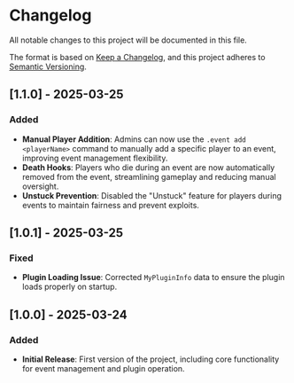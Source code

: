 # Changelog

All notable changes to this project will be documented in this file.

The format is based on [Keep a Changelog](https://keepachangelog.com/en/1.0.0/), and this project adheres to [Semantic Versioning](https://semver.org/spec/v2.0.0.html).

## [1.1.0] - 2025-03-25
### Added
- **Manual Player Addition**: Admins can now use the `.event add <playerName>` command to manually add a specific player to an event, improving event management flexibility.
- **Death Hooks**: Players who die during an event are now automatically removed from the event, streamlining gameplay and reducing manual oversight.
- **Unstuck Prevention**: Disabled the "Unstuck" feature for players during events to maintain fairness and prevent exploits.

## [1.0.1] - 2025-03-25
### Fixed
- **Plugin Loading Issue**: Corrected `MyPluginInfo` data to ensure the plugin loads properly on startup.

## [1.0.0] - 2025-03-24
### Added
- **Initial Release**: First version of the project, including core functionality for event management and plugin operation.